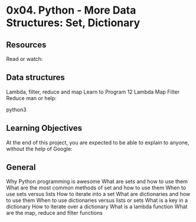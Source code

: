 # 0x04. Python - More Data Structures: Set, Dictionary


## Resources
Read or watch:

## Data structures
Lambda, filter, reduce and map
Learn to Program 12 Lambda Map Filter Reduce
man or help:

python3
## Learning Objectives
At the end of this project, you are expected to be able to explain to anyone, without the help of Google:

## General
Why Python programming is awesome
What are sets and how to use them
What are the most common methods of set and how to use them
When to use sets versus lists
How to iterate into a set
What are dictionaries and how to use them
When to use dictionaries versus lists or sets
What is a key in a dictionary
How to iterate over a dictionary
What is a lambda function
What are the map, reduce and filter functions
